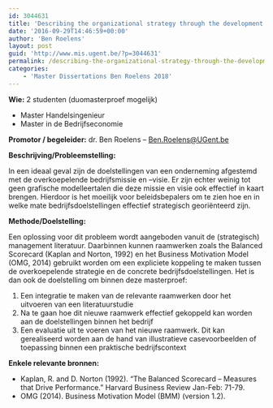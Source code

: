```yaml
---
id: 3044631
title: 'Describing the organizational strategy through the development of an integrative framework (Jelle Cappelle)'
date: '2016-09-29T14:46:59+00:00'
author: 'Ben Roelens'
layout: post
guid: 'http://www.mis.ugent.be/?p=3044631'
permalink: /describing-the-organizational-strategy-through-the-development-of-an-integrative-framework-jelle-cappelle/
categories:
    - 'Master Dissertations Ben Roelens 2018'
---
```


**Wie:** 2 studenten (duomasterproef mogelijk)

- Master Handelsingenieur
- Master in de Bedrijfseconomie

**Promotor / begeleider:** dr. Ben Roelens – <Ben.Roelens@UGent.be>

**Beschrijving/Probleemstelling:**

In een ideaal geval zijn de doelstellingen van een onderneming afgestemd met de overkoepelende bedrijfsmissie en –visie. Er zijn echter weinig tot geen grafische modelleertalen die deze missie en visie ook effectief in kaart brengen. Hierdoor is het moeilijk voor beleidsbepalers om te zien hoe en in welke mate bedrijfsdoelstellingen effectief strategisch georiënteerd zijn.

**Methode/Doelstelling:**

Een oplossing voor dit probleem wordt aangeboden vanuit de (strategisch) management literatuur. Daarbinnen kunnen raamwerken zoals the Balanced Scorecard (Kaplan and Norton, 1992) en het Business Motivation Model (OMG, 2014) gebruikt worden om een expliciete koppeling te maken tussen de overkoepelende strategie en de concrete bedrijfsdoelstellingen. Het is dan ook de doelstelling om binnen deze masterproef:

1. Een integratie te maken van de relevante raamwerken door het uitvoeren van een literatuurstudie
2. Na te gaan hoe dit nieuwe raamwerk effectief gekoppeld kan worden aan de doelstellingen binnen het bedrijf
3. Een evaluatie uit te voeren van het nieuwe raamwerk. Dit kan gerealiseerd worden aan de hand van illustratieve casevoorbeelden of toepassing binnen een praktische bedrijfscontext

**Enkele relevante bronnen:**

- Kaplan, R. and D. Norton (1992). “The Balanced Scorecard – Measures that Drive Performance.” Harvard Business Review Jan-Feb: 71-79.
- OMG (2014). Business Motivation Model (BMM) (version 1.2).
